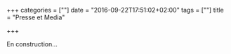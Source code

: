 +++
categories = [""]
date = "2016-09-22T17:51:02+02:00"
tags = [""]
title = "Presse et Media"

+++

En construction...
